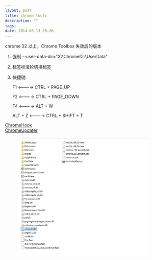 ```yaml
---
layout: post
title: chrome tools
description: ""
tags:
date: 2014-05-13 15:26
---
```


chrome 32 以上，Chrome Toolbox 失效后的版本

1. 强制 --user-data-dir="X:\ChromeDir\UserData"
2. 标签栏滚轮切换标签
3. 快捷键:

    F1      <----> CTRL + PAGE_UP

    F2      <----> CTRL + PAGE_DOWN

    F4      <----> ALT + W

    ALT + Z <----> CTRL + SHIFT + T

<div markdown="0"><a href="{{ site.url }}/bin/Tools/ChromeHook/wtsapi32.dll" class="btn btn-success">ChromeHook</a></div>
<div markdown="0"><a href="{{ site.url }}/bin/Tools/ChromeUpdater.exe" class="btn btn-success">ChromeUpdater</a></div>

<figure>
    <a href="/images/posts/chrome-tools/chrome_dir.jpg" target="_blank">
        <img src="/images/posts/chrome-tools/chrome_dir.jpg" alt="">
    </a>
</figure>
